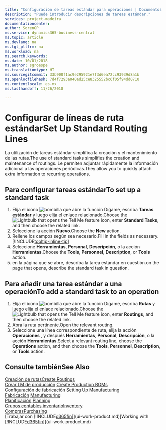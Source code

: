 ```yaml
---
title: "Configuración de tareas estándar para operaciones | Documentos de Microsoft"
description: "Puede introducir descripciones de tareas estándar."
services: project-madeira
documentationcenter: 
author: SorenGP
ms.service: dynamics365-business-central
ms.topic: article
ms.devlang: na
ms.tgt_pltfrm: na
ms.workload: na
ms.search.keywords: 
ms.date: 10/01/2018
ms.author: sgroespe
ms.translationtype: HT
ms.sourcegitcommit: 33b900f1ac9e295921e7f3d6ea72cc93939d8a1b
ms.openlocfilehash: 7d4f7293a040ad25ce8325552bc6f05f94dd0710
ms.contentlocale: es-mx
ms.lasthandoff: 11/26/2018

---
```

# <a name="set-up-standard-routing-lines"></a><span data-ttu-id="4b3d7-103">Configurar de líneas de ruta estándar</span><span class="sxs-lookup"><span data-stu-id="4b3d7-103">Set Up Standard Routing Lines</span></span>
<span data-ttu-id="4b3d7-104">La utilización de tareas estándar simplifica la creación y el mantenimiento de las rutas.</span><span class="sxs-lookup"><span data-stu-id="4b3d7-104">The use of standard tasks simplifies the creation and maintenance of routings.</span></span> <span data-ttu-id="4b3d7-105">Le permiten adjuntar rápidamente la información adicional a las operaciones periódicas.</span><span class="sxs-lookup"><span data-stu-id="4b3d7-105">They allow you to quickly attach extra information to recurring operations.</span></span>

## <a name="to-set-up-a-standard-task"></a><span data-ttu-id="4b3d7-106">Para configurar tareas estándar</span><span class="sxs-lookup"><span data-stu-id="4b3d7-106">To set up a standard task</span></span>
1. <span data-ttu-id="4b3d7-107">Elija el icono ![bombilla que abre la función Dígame](media/ui-search/search_small.png "Dígame que desea hacer"), escriba **Tareas estándar** y luego elija el enlace relacionado.</span><span class="sxs-lookup"><span data-stu-id="4b3d7-107">Choose the ![Lightbulb that opens the Tell Me feature](media/ui-search/search_small.png "Tell me what you want to do") icon, enter **Standard Tasks**, and then choose the related link.</span></span>
2. <span data-ttu-id="4b3d7-108">Seleccione la acción **Nuevo**.</span><span class="sxs-lookup"><span data-stu-id="4b3d7-108">Choose the **New** action.</span></span>
3. <span data-ttu-id="4b3d7-109">Rellene los campos según sea necesario.</span><span class="sxs-lookup"><span data-stu-id="4b3d7-109">Fill in the fields as necessary.</span></span> [!INCLUDE[tooltip-inline-tip](includes/tooltip-inline-tip_md.md)]
4. <span data-ttu-id="4b3d7-110">Seleccione **Herramientas**, **Personal**, **Descripción**, o la acción **Herramientas**.</span><span class="sxs-lookup"><span data-stu-id="4b3d7-110">Choose the **Tools**, **Personnel**, **Description**, or **Tools** action.</span></span>
5. <span data-ttu-id="4b3d7-111">en la página que se abre, describa la tarea estándar en cuestión.</span><span class="sxs-lookup"><span data-stu-id="4b3d7-111">on the page that opens, describe the standard task in question.</span></span>

## <a name="to-add-a-standard-task-to-an-operation"></a><span data-ttu-id="4b3d7-112">Para añadir una tarea estándar a una operación</span><span class="sxs-lookup"><span data-stu-id="4b3d7-112">To add a standard task to an operation</span></span>
1. <span data-ttu-id="4b3d7-113">Elija el icono ![bombilla que abre la función Dígame](media/ui-search/search_small.png "Dígame que desea hacer"), escriba **Rutas** y luego elija el enlace relacionado.</span><span class="sxs-lookup"><span data-stu-id="4b3d7-113">Choose the ![Lightbulb that opens the Tell Me feature](media/ui-search/search_small.png "Tell me what you want to do") icon, enter **Routings**, and then choose the related link.</span></span>
2. <span data-ttu-id="4b3d7-114">Abra la ruta pertinente.</span><span class="sxs-lookup"><span data-stu-id="4b3d7-114">Open the relevant routing.</span></span>
3. <span data-ttu-id="4b3d7-115">Seleccione una línea correspondiente de ruta, elija la acción **Operaciones** , y después **Herramientas**, **Personal**, **Descripción**, o la acción **Herramientas**.</span><span class="sxs-lookup"><span data-stu-id="4b3d7-115">Select a relevant routing line, choose the **Operations** action, and then choose the **Tools**, **Personnel**, **Description**, or **Tools** action.</span></span>

## <a name="see-also"></a><span data-ttu-id="4b3d7-116">Consulte también</span><span class="sxs-lookup"><span data-stu-id="4b3d7-116">See Also</span></span>  
[<span data-ttu-id="4b3d7-117">Creación de rutas</span><span class="sxs-lookup"><span data-stu-id="4b3d7-117">Create Routings</span></span>](production-how-to-create-routings.md)  
<span data-ttu-id="4b3d7-118">[Crear LM de producción](production-how-to-create-production-boms.md)   </span><span class="sxs-lookup"><span data-stu-id="4b3d7-118">[Create Production BOMs](production-how-to-create-production-boms.md)   </span></span>  
<span data-ttu-id="4b3d7-119">[Configuración de fabricación](production-configure-production-processes.md) </span><span class="sxs-lookup"><span data-stu-id="4b3d7-119">[Setting Up Manufacturing](production-configure-production-processes.md) </span></span>  
<span data-ttu-id="4b3d7-120">[Fabricación](production-manage-manufacturing.md)  </span><span class="sxs-lookup"><span data-stu-id="4b3d7-120">[Manufacturing](production-manage-manufacturing.md)  </span></span>  
<span data-ttu-id="4b3d7-121">[Planificación](production-planning.md) </span><span class="sxs-lookup"><span data-stu-id="4b3d7-121">[Planning](production-planning.md) </span></span>  
[<span data-ttu-id="4b3d7-122">Grupos contables inventario</span><span class="sxs-lookup"><span data-stu-id="4b3d7-122">Inventory</span></span>](inventory-manage-inventory.md)  
[<span data-ttu-id="4b3d7-123">Compras</span><span class="sxs-lookup"><span data-stu-id="4b3d7-123">Purchasing</span></span>](purchasing-manage-purchasing.md)  
<span data-ttu-id="4b3d7-124">[Trabajar con [!INCLUDE[d365fin](includes/d365fin_md.md)]](ui-work-product.md)</span><span class="sxs-lookup"><span data-stu-id="4b3d7-124">[Working with [!INCLUDE[d365fin](includes/d365fin_md.md)]](ui-work-product.md)</span></span>  

